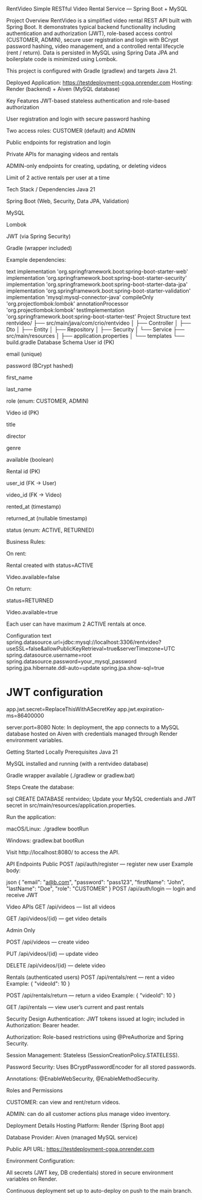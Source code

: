 RentVideo
Simple RESTful Video Rental Service — Spring Boot + MySQL

Project Overview
RentVideo is a simplified video rental REST API built with Spring Boot. It demonstrates typical backend functionality including authentication and authorization (JWT), role-based access control (CUSTOMER, ADMIN), secure user registration and login with BCrypt password hashing, video management, and a controlled rental lifecycle (rent / return).
Data is persisted in MySQL using Spring Data JPA and boilerplate code is minimized using Lombok.

This project is configured with Gradle (gradlew) and targets Java 21.

Deployed Application: https://testdeployment-cgoa.onrender.com
Hosting: Render (backend) + Aiven (MySQL database)

Key Features
JWT-based stateless authentication and role-based authorization

User registration and login with secure password hashing

Two access roles: CUSTOMER (default) and ADMIN

Public endpoints for registration and login

Private APIs for managing videos and rentals

ADMIN-only endpoints for creating, updating, or deleting videos

Limit of 2 active rentals per user at a time

Tech Stack / Dependencies
Java 21

Spring Boot (Web, Security, Data JPA, Validation)

MySQL

Lombok

JWT (via Spring Security)

Gradle (wrapper included)

Example dependencies:

text
implementation 'org.springframework.boot:spring-boot-starter-web'
implementation 'org.springframework.boot:spring-boot-starter-security'
implementation 'org.springframework.boot:spring-boot-starter-data-jpa'
implementation 'org.springframework.boot:spring-boot-starter-validation'
implementation 'mysql:mysql-connector-java'
compileOnly 'org.projectlombok:lombok'
annotationProcessor 'org.projectlombok:lombok'
testImplementation 'org.springframework.boot:spring-boot-starter-test'
Project Structure
text
rentvideo/
├── src/main/java/com/crio/rentvideo
│   ├── Controller
│   ├── Dto
│   ├── Entity
│   ├── Repository
│   ├── Security
│   └── Service
├── src/main/resources
│   ├── application.properties
│   └── templates
└── build.gradle
Database Schema
User
id (PK)

email (unique)

password (BCrypt hashed)

first_name

last_name

role (enum: CUSTOMER, ADMIN)

Video
id (PK)

title

director

genre

available (boolean)

Rental
id (PK)

user_id (FK -> User)

video_id (FK -> Video)

rented_at (timestamp)

returned_at (nullable timestamp)

status (enum: ACTIVE, RETURNED)

Business Rules:

On rent:

Rental created with status=ACTIVE

Video.available=false

On return:

status=RETURNED

Video.available=true

Each user can have maximum 2 ACTIVE rentals at once.

Configuration
text
spring.datasource.url=jdbc:mysql://localhost:3306/rentvideo?useSSL=false&allowPublicKeyRetrieval=true&serverTimezone=UTC
spring.datasource.username=root
spring.datasource.password=your_mysql_password
spring.jpa.hibernate.ddl-auto=update
spring.jpa.show-sql=true

# JWT configuration
app.jwt.secret=ReplaceThisWithASecretKey
app.jwt.expiration-ms=86400000

server.port=8080
Note:
In deployment, the app connects to a MySQL database hosted on Aiven with credentials managed through Render environment variables.

Getting Started Locally
Prerequisites
Java 21

MySQL installed and running (with a rentvideo database)

Gradle wrapper available (./gradlew or gradlew.bat)

Steps
Create the database:

sql
CREATE DATABASE rentvideo;
Update your MySQL credentials and JWT secret in src/main/resources/application.properties.

Run the application:

macOS/Linux: ./gradlew bootRun

Windows: gradlew.bat bootRun

Visit http://localhost:8080/ to access the API.

API Endpoints
Public
POST /api/auth/register — register new user
Example body:

json
{ "email": "a@b.com", "password": "pass123", "firstName": "John", "lastName": "Doe", "role": "CUSTOMER" }
POST /api/auth/login — login and receive JWT

Video APIs
GET /api/videos — list all videos

GET /api/videos/{id} — get video details

Admin Only

POST /api/videos — create video

PUT /api/videos/{id} — update video

DELETE /api/videos/{id} — delete video

Rentals (authenticated users)
POST /api/rentals/rent — rent a video
Example: { "videoId": 10 }

POST /api/rentals/return — return a video
Example: { "videoId": 10 }

GET /api/rentals — view user’s current and past rentals

Security Design
Authentication: JWT tokens issued at login; included in Authorization: Bearer <token> header.

Authorization: Role-based restrictions using @PreAuthorize and Spring Security.

Session Management: Stateless (SessionCreationPolicy.STATELESS).

Password Security: Uses BCryptPasswordEncoder for all stored passwords.

Annotations: @EnableWebSecurity, @EnableMethodSecurity.

Roles and Permissions

CUSTOMER: can view and rent/return videos.

ADMIN: can do all customer actions plus manage video inventory.

Deployment Details
Hosting Platform: Render (Spring Boot app)

Database Provider: Aiven (managed MySQL service)

Public API URL: https://testdeployment-cgoa.onrender.com

Environment Configuration:

All secrets (JWT key, DB credentials) stored in secure environment variables on Render.

Continuous deployment set up to auto-deploy on push to the main branch.

